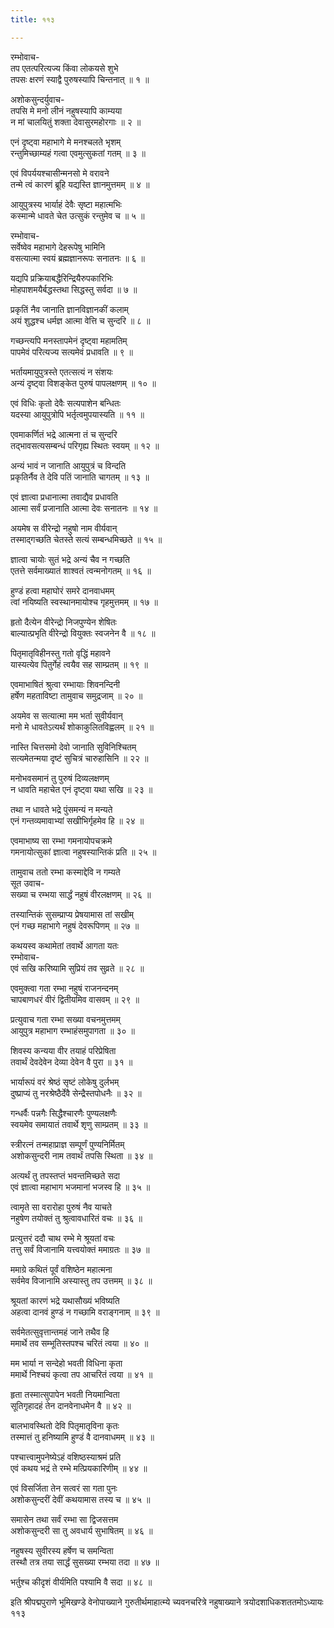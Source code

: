 ```yaml
---
title: ११३

---
```

रम्भोवाच-  
तप एतत्परित्यज्य किंवा लोकयसे शुभे  
तपसः क्षरणं स्याद्वै पुरुषस्यापि चिन्तनात् ॥ १ ॥


अशोकसुन्दर्युवाच-  
तपसि मे मनो लीनं नहुषस्यापि काम्यया  
न मां चालयितुं शक्ता देवासुरमहोरगाः ॥ २ ॥


एनं दृष्ट्वा महाभागे मे मनश्चलते भृशम्  
रन्तुमिच्छाम्यहं गत्वा एवमुत्सुकतां गतम् ॥ ३ ॥


एवं विपर्ययश्चासीन्मनसो मे वरावने  
तन्मे त्वं कारणं ब्रूहि यद्यस्ति ज्ञानमुत्तमम् ॥ ४ ॥


आयुपुत्रस्य भार्याहं देवैः सृष्टा महात्मभिः  
कस्मान्मे धावते चेत उत्सुकं रन्तुमेव च ॥ ५ ॥


रम्भोवाच-  
सर्वेष्वेव महाभागे देहरूपेषु भामिनि  
वसत्यात्मा स्वयं ब्रह्मज्ञानरूपः सनातनः ॥ ६ ॥


यद्यपि प्रक्रियाबद्धैरिन्द्रियैरुपकारिभिः  
मोहपाशमयैर्बद्धस्तथा सिद्धस्तु सर्वदा ॥ ७ ॥


प्रकृतिं नैव जानाति ज्ञानविज्ञानकीं कलाम्  
अयं शुद्धश्च धर्मज्ञ आत्मा वेत्ति च सुन्दरि ॥ ८ ॥


गच्छन्त्यपि मनस्तापमेनं दृष्ट्वा महामतिम्  
पापमेवं परित्यज्य सत्यमेवं प्रधावति ॥ ९ ॥


भर्तायमायुपुत्रस्ते एतत्सत्यं न संशयः  
अन्यं दृष्ट्वा विशङ्केत पुरुषं पापलक्षणम् ॥ १० ॥


एवं विधिः कृतो देवैः सत्यपाशेन बन्धितः  
यदस्या आयुपुत्रोपि भर्तृत्वमुपयास्यति ॥ ११ ॥


एवमाकर्णितं भद्रे आत्मना तं च सुन्दरि  
तद्भावसत्यसम्बन्धं परिगृह्य स्थितः स्वयम् ॥ १२ ॥


अन्यं भावं न जानाति आयुपुत्रं च विन्दति  
प्रकृतिर्नैव ते देवि पतिं जानाति चागतम् ॥ १३ ॥


एवं ज्ञात्वा प्रधानात्मा तवाद्यैव प्रधावति  
आत्मा सर्वं प्रजानाति आत्मा देवः सनातनः ॥ १४ ॥


अयमेष स वीरेन्द्रो नहुषो नाम वीर्यवान्  
तस्माद्गच्छति चेतस्ते सत्यं सम्बन्धमिच्छते ॥ १५ ॥


ज्ञात्वा चायोः सुतं भद्रे अन्यं चैव न गच्छति  
एतत्ते सर्वमाख्यातं शाश्वतं त्वन्मनोगतम् ॥ १६ ॥


हुण्डं हत्वा महाघोरं समरे दानवाधमम्  
त्वां नयिष्यति स्वस्थानमायोश्च गृहमुत्तमम् ॥ १७ ॥


हृतो दैत्येन वीरेन्द्रो निजपुण्येन शेषितः  
बाल्यात्प्रभृति वीरेन्द्रो वियुक्तः स्वजनेन वै ॥ १८ ॥


पितृमातृविहीनस्तु गतो वृद्धिं महावने  
यास्यत्येव पितुर्गेहं त्वयैव सह साम्प्रतम् ॥ १९ ॥


एवमाभाषितं श्रुत्वा रम्भायाः शिवनन्दिनी  
हर्षेण महताविष्टा तामुवाच समुद्रजाम् ॥ २० ॥


अयमेव स सत्यात्मा मम भर्ता सुवीर्यवान्  
मनो मे धावतेऽत्यर्थं शोकाकुलितविह्वलम् ॥ २१ ॥


नास्ति चित्तसमो देवो जानाति सुविनिश्चितम्  
सत्यमेतन्मया दृष्टं सुचित्रं चारुहासिनि ॥ २२ ॥


मनोभवसमानं तु पुरुषं दिव्यलक्षणम्  
न धावति महाचेत एनं दृष्ट्वा यथा सखि ॥ २३ ॥


तथा न धावते भद्रे पुंसमन्यं न मन्यते  
एनं गन्तव्यमावाभ्यां सखीभिर्गृहमेव हि ॥ २४ ॥


एवमाभाष्य सा रम्भा गमनायोपचक्रमे  
गमनायोत्सुकां ज्ञात्वा नहुषस्यान्तिकं प्रति ॥ २५ ॥


तामुवाच ततो रम्भा कस्माद्देवि न गम्यते  
सूत उवाच-  
सख्या च रम्भया सार्द्धं नहुषं वीरलक्षणम् ॥ २६ ॥


तस्यान्तिकं सुसम्प्राप्य प्रेषयामास तां सखीम्  
एनं गच्छ महाभागे नहुषं देवरूपिणम् ॥ २७ ॥


कथयस्व कथामेतां तवार्थे आगता यतः  
रम्भोवाच-  
एवं सखि करिष्यामि सुप्रियं तव सुव्रते ॥ २८ ॥


एवमुक्त्वा गता रम्भा नहुषं राजनन्दनम्  
चापबाणधरं वीरं द्वितीयमिव वासवम् ॥ २९ ॥


प्रत्युवाच गता रम्भा सख्या वचनमुत्तमम्  
आयुपुत्र महाभाग रम्भाहंसमुपागता ॥ ३० ॥


शिवस्य कन्यया वीर तयाहं परिप्रेषिता  
तवार्थं देवदेवेन देव्या देवेन वै पुरा ॥ ३१ ॥


भार्यारूपं वरं श्रेष्ठं सृष्टं लोकेषु दुर्लभम्  
दुष्प्राप्यं तु नरश्रेष्ठैर्देवै सेन्द्रैस्तपोधनैः ॥ ३२ ॥


गन्धर्वैः पन्नगैः सिद्धैश्चारणैः पुण्यलक्षणैः  
स्वयमेव समायातं तवार्थे शृणु साम्प्रतम् ॥ ३३ ॥


स्त्रीरत्नं तन्महाप्राज्ञ सम्पूर्णं पुण्यनिर्मितम्  
अशोकसुन्दरी नाम तवार्थं तपसि स्थिता ॥ ३४ ॥


अत्यर्थं तु तपस्तप्तं भवन्तमिच्छते सदा  
एवं ज्ञात्वा महाभाग भजमानां भजस्व हि ॥ ३५ ॥


त्वामृते सा वरारोहा पुरुषं नैव याचते  
नहुषेण तयोक्तं तु श्रुत्वावधारितं वचः ॥ ३६ ॥


प्रत्युत्तरं ददौ चाथ रम्भे मे श्रूयतां वचः  
तत्तु सर्वं विजानामि यत्त्वयोक्तं ममाग्रतः ॥ ३७ ॥


ममाग्रे कथितं पूर्वं वशिष्ठेन महात्मना  
सर्वमेव विजानामि अस्यास्तु तप उत्तमम् ॥ ३८ ॥


श्रूयतां कारणं भद्रे यथासौख्यं भविष्यति  
अहत्वा दानवं हुण्डं न गच्छामि वराङ्गनाम् ॥ ३९ ॥


सर्वमेतत्सुवृत्तान्तमहं जाने तथैव हि  
ममार्थे तव सम्भूतिस्तपश्च चरितं त्वया ॥ ४० ॥


मम भार्या न सन्देहो भवती विधिना कृता  
ममार्थे निश्चयं कृत्वा तप आचरितं त्वया ॥ ४१ ॥


हृता तस्मात्सुपापेन भवती नियमान्विता  
सूतिगृहादहं तेन दानवेनाधमेन वै ॥ ४२ ॥


बालभावस्थितो देवि पितृमातृविना कृतः  
तस्मात्तं तु हनिष्यामि हुण्डं वै दानवाधमम् ॥ ४३ ॥


पश्चात्त्वामुपनेष्येऽहं वशिष्ठस्याश्रमं प्रति  
एवं कथय भद्रं ते रम्भे मत्प्रियकारिणीम् ॥ ४४ ॥


एवं विसर्जिता तेन सत्वरं सा गता पुनः  
अशोकसुन्दरीं देवीं कथयामास तस्य च ॥ ४५ ॥


समासेन तथा सर्वं रम्भा सा द्विजसत्तम  
अशोकसुन्दरी सा तु अवधार्य सुभाषितम् ॥ ४६ ॥


नहुषस्य सुवीरस्य हर्षेण च समन्विता  
तस्थौ तत्र तया सार्द्धं सुसख्या रम्भया तदा ॥ ४७ ॥


भर्तुश्च कीदृशं वीर्यमिति पश्यामि वै सदा ॥ ४८ ॥


इति श्रीपद्मपुराणे भूमिखण्डे वेनोपाख्याने गुरुतीर्थमाहात्म्ये च्यवनचरित्रे नहुषाख्याने त्रयोदशाधिकशततमोऽध्यायः ११३